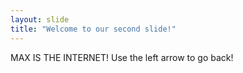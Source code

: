 ```yaml
---
layout: slide
title: "Welcome to our second slide!"
---
```

MAX IS THE INTERNET! 
Use the left arrow to go back!